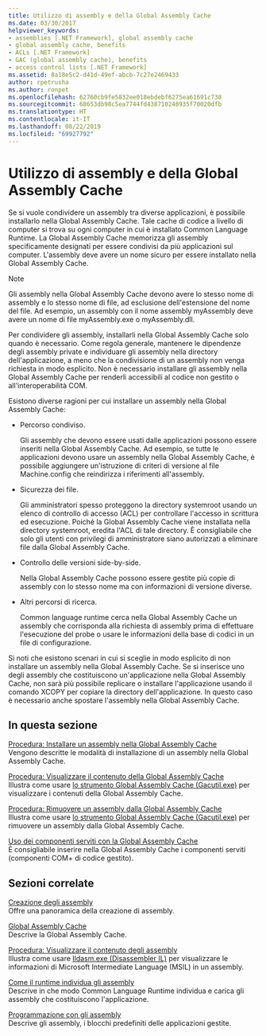 ```yaml
---
title: Utilizzo di assembly e della Global Assembly Cache
ms.date: 03/30/2017
helpviewer_keywords:
- assemblies [.NET Framework], global assembly cache
- global assembly cache, benefits
- ACLs [.NET Framework]
- GAC (global assembly cache), benefits
- access control lists [.NET Framework]
ms.assetid: 8a18e5c2-d41d-49ef-abcb-7c27e2469433
author: rpetrusha
ms.author: ronpet
ms.openlocfilehash: 62760cb9fe5832ee018ebdebf6275ea61691c738
ms.sourcegitcommit: 68653db98c5ea7744fd438710248935f70020dfb
ms.translationtype: HT
ms.contentlocale: it-IT
ms.lasthandoff: 08/22/2019
ms.locfileid: "69927792"
---
```

# <a name="working-with-assemblies-and-the-global-assembly-cache"></a>Utilizzo di assembly e della Global Assembly Cache
Se si vuole condividere un assembly tra diverse applicazioni, è possibile installarlo nella Global Assembly Cache. Tale cache di codice a livello di computer si trova su ogni computer in cui è installato Common Language Runtime. La Global Assembly Cache memorizza gli assembly specificamente designati per essere condivisi da più applicazioni sul computer. L'assembly deve avere un nome sicuro per essere installato nella Global Assembly Cache.  
  
> [!NOTE]
> Gli assembly nella Global Assembly Cache devono avere lo stesso nome di assembly e lo stesso nome di file, ad esclusione dell'estensione del nome del file. Ad esempio, un assembly con il nome assembly myAssembly deve avere un nome di file myAssembly.exe o myAssembly.dll.  
  
 Per condividere gli assembly, installarli nella Global Assembly Cache solo quando è necessario. Come regola generale, mantenere le dipendenze degli assembly private e individuare gli assembly nella directory dell'applicazione, a meno che la condivisione di un assembly non venga richiesta in modo esplicito. Non è necessario installare gli assembly nella Global Assembly Cache per renderli accessibili al codice non gestito o all'interoperabilità COM.  
  
 Esistono diverse ragioni per cui installare un assembly nella Global Assembly Cache:  
  
- Percorso condiviso.  
  
     Gli assembly che devono essere usati dalle applicazioni possono essere inseriti nella Global Assembly Cache. Ad esempio, se tutte le applicazioni devono usare un assembly nella Global Assembly Cache, è possibile aggiungere un'istruzione di criteri di versione al file Machine.config che reindirizza i riferimenti all'assembly.  
  
- Sicurezza dei file.  
  
     Gli amministratori spesso proteggono la directory systemroot usando un elenco di controllo di accesso (ACL) per controllare l'accesso in scrittura ed esecuzione. Poiché la Global Assembly Cache viene installata nella directory systemroot, eredita l'ACL di tale directory. È consigliabile che solo gli utenti con privilegi di amministratore siano autorizzati a eliminare file dalla Global Assembly Cache.  
  
- Controllo delle versioni side-by-side.  
  
     Nella Global Assembly Cache possono essere gestite più copie di assembly con lo stesso nome ma con informazioni di versione diverse.  
  
- Altri percorsi di ricerca.  
  
     Common language runtime cerca nella Global Assembly Cache un assembly che corrisponda alla richiesta di assembly prima di effettuare l'esecuzione del probe o usare le informazioni della base di codici in un file di configurazione.  
  
 Si noti che esistono scenari in cui si sceglie in modo esplicito di non installare un assembly nella Global Assembly Cache. Se si inserisce uno degli assembly che costituiscono un'applicazione nella Global Assembly Cache, non sarà più possibile replicare o installare l'applicazione usando il comando XCOPY per copiare la directory dell'applicazione. In questo caso è necessario anche spostare l'assembly nella Global Assembly Cache.  
  
## <a name="in-this-section"></a>In questa sezione  
 [Procedura: Installare un assembly nella Global Assembly Cache](../../../docs/framework/app-domains/how-to-install-an-assembly-into-the-gac.md)  
 Vengono descritte le modalità di installazione di un assembly nella Global Assembly Cache.  
  
 [Procedura: Visualizzare il contenuto della Global Assembly Cache](../../../docs/framework/app-domains/how-to-view-the-contents-of-the-gac.md)  
 Illustra come usare [lo strumento Global Assembly Cache (Gacutil.exe)](../../../docs/framework/tools/gacutil-exe-gac-tool.md) per visualizzare i contenuti della Global Assembly Cache.  
  
 [Procedura: Rimuovere un assembly dalla Global Assembly Cache](../../../docs/framework/app-domains/how-to-remove-an-assembly-from-the-gac.md)  
 Illustra come usare [lo strumento Global Assembly Cache (Gacutil.exe)](../../../docs/framework/tools/gacutil-exe-gac-tool.md) per rimuovere un assembly dalla Global Assembly Cache.  
  
 [Uso dei componenti serviti con la Global Assembly Cache](../../../docs/framework/app-domains/use-serviced-components-with-the-gac.md)  
 È consigliabile inserire nella Global Assembly Cache i componenti serviti (componenti COM+ di codice gestito).  
  
## <a name="related-sections"></a>Sezioni correlate  
 [Creazione degli assembly](../../../docs/framework/app-domains/create-assemblies.md)  
 Offre una panoramica della creazione di assembly.  
  
 [Global Assembly Cache](../../../docs/framework/app-domains/gac.md)  
 Descrive la Global Assembly Cache.  
  
 [Procedura: Visualizzare il contenuto degli assembly](../../../docs/framework/app-domains/how-to-view-assembly-contents.md)  
 Illustra come usare [Ildasm.exe (Disassembler IL)](../../../docs/framework/tools/ildasm-exe-il-disassembler.md) per visualizzare le informazioni di Microsoft Intermediate Language (MSIL) in un assembly.  
  
 [Come il runtime individua gli assembly](../../../docs/framework/deployment/how-the-runtime-locates-assemblies.md)  
 Descrive in che modo Common Language Runtime individua e carica gli assembly che costituiscono l'applicazione.  
  
 [Programmazione con gli assembly](../../../docs/framework/app-domains/programming-with-assemblies.md)  
 Descrive gli assembly, i blocchi predefiniti delle applicazioni gestite.
